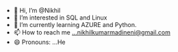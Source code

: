 - 👋 Hi, I’m @Nikhil
- 👀 I’m interested in SQL and Linux
- 🌱 I’m currently learning AZURE and Python.
- 📫 How to reach me ...nikhilkumarmadineni@gmail.com
- 😄 Pronouns: ...He

<!---
Nikhil79970/Nikhil79970 is a ✨ special ✨ repository because its `README.md` (this file) appears on your GitHub profile.
You can click the Preview link to take a look at your changes.
--->

